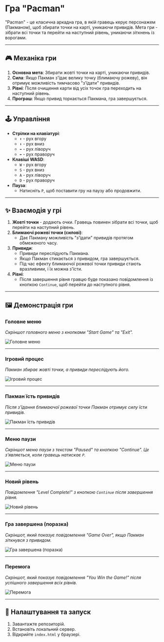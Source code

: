 # Гра "Pacman"

"Pacman" - це класична аркадна гра, в якій гравець керує персонажем (Пакманом), щоб збирати точки на карті, уникаючи привидів. Мета гри - зібрати всі точки та перейти на наступний рівень, уникаючи зіткнень із ворогами.

---

## 🎮 Механіка гри

1. **Основна мета**: Збирати жовті точки на карті, уникаючи привидів.
2. **Сила**: Якщо Пакман з'їдає велику точку (блимаючу рожеву), він отримує можливість тимчасово "з'їдати" привидів.
3. **Рівні**: Після очищення карти від усіх точок гра переходить на наступний рівень.
4. **Програш**: Якщо привид торкається Пакмана, гра завершується.

---

## 🕹️ Управління

- **Стрілки на клавіатурі**:
  - `⬆️` - рух вгору
  - `⬇️` - рух вниз
  - `⬅️` - рух ліворуч
  - `➡️` - рух праворуч
- **Клавіші WASD**:
  - `W` - рух вгору
  - `S` - рух вниз
  - `A` - рух ліворуч
  - `D` - рух праворуч
- **Пауза**:
  - Натисніть `P`, щоб поставити гру на паузу або продовжити.

---

## ✨ Взаємодія у грі

1. **Жовті точки** - додають очки. Гравець повинен зібрати всі точки, щоб перейти на наступний рівень.
2. **Блимаючі рожеві точки (силові)**:
   - Дає Пакману можливість "з'їдати" привидів протягом обмеженого часу.
3. **Привиди**:
   - Привиди переслідують Пакмана.
   - Якщо Пакман стикається з привидом, гра завершується.
   - Під час ефекту блимаючої рожевої точки привиди стають вразливими, і їх можна з'їсти.
4. **Рівні**:
   - Після завершення рівня гравцю буде показано повідомлення із кнопкою `Continue`, щоб перейти до наступного рівня.

---

## 🖼️ Демонстрація гри

### Головне меню

_Скріншот головного меню з кнопками "Start Game" та "Exit"._

![Головне меню](images/screenshots/main-menu.png)

---

### Ігровий процес

_Пакман збирає жовті точки, а привиди переслідують його._

![Ігровий процес](images/screenshots/game.png)

---

### Пакман їсть привидів

_Після з'їдання блимаючої рожевої точки Пакман отримує силу їсти привидів._

![Пакман їсть привидів](images/screenshots/pacman-eating-ghosts.png)

---

### Меню паузи

_Скріншот меню паузи з текстом "Paused" та кнопкою "Continue". Це з'являється, коли гравець натискає `P`._

![Меню паузи](images/screenshots/menu-paused.png)

---

### Новий рівень

_Повідомлення "Level Complete!" з кнопкою `Continue` після завершення рівня._

![Новий рівень](images/screenshots/new-level.png)

---

### Гра завершена (поразка)

_Скріншот, який показує повідомлення "Game Over", якщо Пакман зіткнувся з привидом._

![Гра завершена (поразка)](images/screenshots/game-over.png)

---

### Перемога

_Скріншот, який показує повідомлення "You Win the Game!" після успішного завершення всіх рівнів._

![Перемога](images/screenshots/game-win.png)

---

## 🔧 Налаштування та запуск

1. Завантажте репозиторій.
2. Встановіть локальний сервер.
3. Відкрийте `index.html` у браузері.
